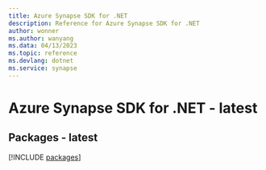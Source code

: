 ```yaml
---
title: Azure Synapse SDK for .NET
description: Reference for Azure Synapse SDK for .NET
author: wonner
ms.author: wanyang
ms.data: 04/13/2023
ms.topic: reference
ms.devlang: dotnet
ms.service: synapse
---
```

# Azure Synapse SDK for .NET - latest
## Packages - latest
[!INCLUDE [packages](synapse-index.md)]